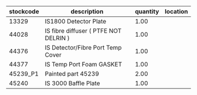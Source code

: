 |stockcode|description|quantity|location|
|---------|-----------|--------|--------|
|13329|IS1800 Detector Plate|1.00||
|44028|IS fibre diffuser  ( PTFE NOT DELRIN )|1.00||
|44376|IS Detector/Fibre Port Temp Cover|1.00||
|44377|IS Temp Port Foam GASKET|1.00||
|45239_P1|Painted part 45239|2.00||
|45240|IS 3000 Baffle Plate|1.00||
